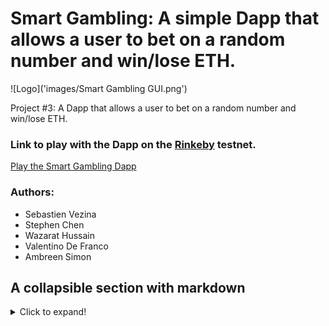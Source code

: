 # Smart Gambling: A simple Dapp that allows a user to bet on a random number and win/lose ETH.  

![Logo]('images/Smart Gambling GUI.png')  

Project #3: A Dapp that allows a user to bet on a random number and win/lose ETH.  

### Link to play with the Dapp on the [Rinkeby](https://www.rinkeby.io/) testnet.
[Play the Smart Gambling Dapp](https://fintechcamp.github.io/SmartGambling/)

### Authors:  
- Sebastien Vezina
- Stephen Chen
- Wazarat Hussain
- Valentino De Franco
- Ambreen Simon

## A collapsible section with markdown
<details>
  <summary>Click to expand!</summary>
  
  ## Heading
  1. A numbered
  2. list
     * With some
     * Sub bullets
</details>
